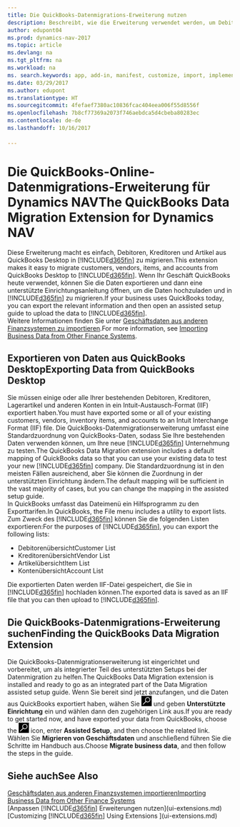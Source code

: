 ```yaml
---
title: Die QuickBooks-Datenmigrations-Erweiterung nutzen
description: Beschreibt, wie die Erweiterung verwendet werden, um Debitoren, Kreditoren, Artikel und Konten aus QuickBooks-Desktop auf Dynamics NAV zu migrieren
author: edupont04
ms.prod: dynamics-nav-2017
ms.topic: article
ms.devlang: na
ms.tgt_pltfrm: na
ms.workload: na
ms. search.keywords: app, add-in, manifest, customize, import, implement
ms.date: 03/29/2017
ms.author: edupont
ms.translationtype: HT
ms.sourcegitcommit: 4fefaef7380ac10836fcac404eea006f55d8556f
ms.openlocfilehash: 7b8cf77369a2073f746aebdca5d4cbeba80283ec
ms.contentlocale: de-de
ms.lasthandoff: 10/16/2017

---
```

# <a name="the-quickbooks-data-migration-extension-for-dynamics-nav"></a><span data-ttu-id="eaa53-103">Die QuickBooks-Online-Datenmigrations-Erweiterung für Dynamics NAV</span><span class="sxs-lookup"><span data-stu-id="eaa53-103">The QuickBooks Data Migration Extension for Dynamics NAV</span></span>
<span data-ttu-id="eaa53-104">Diese Erweiterung macht es einfach, Debitoren, Kreditoren und Artikel aus QuickBooks Desktop in [!INCLUDE[d365fin](includes/d365fin_md.md)] zu migrieren.</span><span class="sxs-lookup"><span data-stu-id="eaa53-104">This extension makes it easy to migrate customers, vendors, items, and accounts from QuickBooks Desktop to [!INCLUDE[d365fin](includes/d365fin_md.md)].</span></span> <span data-ttu-id="eaa53-105">Wenn Ihr Geschäft QuickBooks heute verwendet, können Sie die Daten exportieren und dann eine unterstützte Einrichtungsanleitung öffnen, um die Daten hochzuladen und in [!INCLUDE[d365fin](includes/d365fin_md.md)] zu migrieren.</span><span class="sxs-lookup"><span data-stu-id="eaa53-105">If your business uses QuickBooks today, you can export the relevant information and then open an assisted setup guide to upload the data to [!INCLUDE[d365fin](includes/d365fin_md.md)].</span></span>  
<span data-ttu-id="eaa53-106">Weitere Informationen finden Sie unter [Geschäftsdaten aus anderen Finanzsystemen zu importieren](upload-data.md).</span><span class="sxs-lookup"><span data-stu-id="eaa53-106">For more information, see [Importing Business Data from Other Finance Systems](upload-data.md).</span></span>

## <a name="exporting-data-from-quickbooks-desktop"></a><span data-ttu-id="eaa53-107">Exportieren von Daten aus QuickBooks Desktop</span><span class="sxs-lookup"><span data-stu-id="eaa53-107">Exporting Data from QuickBooks Desktop</span></span>
<span data-ttu-id="eaa53-108">Sie müssen einige oder alle Ihrer bestehenden Debitoren, Kreditoren, Lagerartikel und anderen Konten in ein Intuit-Austausch-Format (IIF) exportiert haben.</span><span class="sxs-lookup"><span data-stu-id="eaa53-108">You must have exported some or all of your existing customers, vendors, inventory items, and accounts to an Intuit Interchange Format (IIF) file.</span></span> <span data-ttu-id="eaa53-109">Die QuickBooks-Datenmigrationserweiterung umfasst eine Standardzuordnung von QuickBooks-Daten, sodass Sie Ihre bestehenden Daten verwenden können, um Ihre neue [!INCLUDE[d365fin](includes/d365fin_md.md)] Unternehmung zu testen.</span><span class="sxs-lookup"><span data-stu-id="eaa53-109">The QuickBooks Data Migration extension includes a default mapping of QuickBooks data so that you can use your existing data to test your new [!INCLUDE[d365fin](includes/d365fin_md.md)] company.</span></span> <span data-ttu-id="eaa53-110">Die Standardzuordnung ist in den meisten Fällen ausreichend, aber Sie können die Zuordnung in der unterstützten Einrichtung ändern.</span><span class="sxs-lookup"><span data-stu-id="eaa53-110">The default mapping will be sufficient in the vast majority of cases, but you can change the mapping in the assisted setup guide.</span></span>  
<span data-ttu-id="eaa53-111">In QuickBooks umfasst das Dateimenü ein Hilfsprogramm zu den Exporttarifen.</span><span class="sxs-lookup"><span data-stu-id="eaa53-111">In QuickBooks, the File menu includes a utility to export lists.</span></span> <span data-ttu-id="eaa53-112">Zum Zweck des [!INCLUDE[d365fin](includes/d365fin_md.md)] können Sie die folgenden Listen exportieren:</span><span class="sxs-lookup"><span data-stu-id="eaa53-112">For the purposes of [!INCLUDE[d365fin](includes/d365fin_md.md)], you can export the following lists:</span></span>

* <span data-ttu-id="eaa53-113">Debitorenübersicht</span><span class="sxs-lookup"><span data-stu-id="eaa53-113">Customer List</span></span>  
* <span data-ttu-id="eaa53-114">Kreditorenübersicht</span><span class="sxs-lookup"><span data-stu-id="eaa53-114">Vendor List</span></span>  
* <span data-ttu-id="eaa53-115">Artikelübersicht</span><span class="sxs-lookup"><span data-stu-id="eaa53-115">Item List</span></span>  
* <span data-ttu-id="eaa53-116">Kontenübersicht</span><span class="sxs-lookup"><span data-stu-id="eaa53-116">Account List</span></span>  

<span data-ttu-id="eaa53-117">Die exportierten Daten werden IIF-Datei gespeichert, die Sie in [!INCLUDE[d365fin](includes/d365fin_md.md)] hochladen können.</span><span class="sxs-lookup"><span data-stu-id="eaa53-117">The exported data is saved as an IIF file that you can then upload to [!INCLUDE[d365fin](includes/d365fin_md.md)].</span></span>

## <a name="finding-the-quickbooks-data-migration-extension"></a><span data-ttu-id="eaa53-118">Die QuickBooks-Datenmigrations-Erweiterung suchen</span><span class="sxs-lookup"><span data-stu-id="eaa53-118">Finding the QuickBooks Data Migration Extension</span></span>
<span data-ttu-id="eaa53-119">Die QuickBooks-Datenmigrationserweiterung ist eingerichtet und vorbereitet, um als integrierter Teil des unterstützten Setups bei der Datenmigration zu helfen.</span><span class="sxs-lookup"><span data-stu-id="eaa53-119">The QuickBooks Data Migration extension is installed and ready to go as an integrated part of the Data Migration assisted setup guide.</span></span> <span data-ttu-id="eaa53-120">Wenn Sie bereit sind jetzt anzufangen, und die Daten aus QuickBooks exportiert haben, wähen Sie ![Seite oder Bericht suchen](media/ui-search/search_small.png "Seiten- oder Berichtssymbol suchen") und geben **Unterstützte Einrichtung** ein und wählen dann den zugehörigen Link aus.</span><span class="sxs-lookup"><span data-stu-id="eaa53-120">If you are ready to get started now, and have exported your data from QuickBooks, choose the ![Search for Page or Report](media/ui-search/search_small.png "Search for Page or Report icon") icon, enter **Assisted Setup**, and then choose the related link.</span></span> <span data-ttu-id="eaa53-121">Wählen Sie **Migrieren von Geschäftsdaten** und anschließend führen Sie die Schritte im Handbuch aus.</span><span class="sxs-lookup"><span data-stu-id="eaa53-121">Choose **Migrate business data**, and then follow the steps in the guide.</span></span>  

## <a name="see-also"></a><span data-ttu-id="eaa53-122">Siehe auch</span><span class="sxs-lookup"><span data-stu-id="eaa53-122">See Also</span></span>
[<span data-ttu-id="eaa53-123">Geschäftsdaten aus anderen Finanzsystemen importieren</span><span class="sxs-lookup"><span data-stu-id="eaa53-123">Importing Business Data from Other Finance Systems</span></span>](upload-data.md)  
<span data-ttu-id="eaa53-124">[Anpassen [!INCLUDE[d365fin](includes/d365fin_md.md)] Erweiterungen nutzen](ui-extensions.md)</span><span class="sxs-lookup"><span data-stu-id="eaa53-124">[Customizing [!INCLUDE[d365fin](includes/d365fin_md.md)] Using Extensions ](ui-extensions.md)</span></span>  


